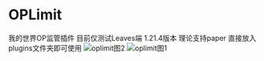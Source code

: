 # OPLimit
我的世界OP监管插件
目前仅测试Leaves端 1.21.4版本
理论支持paper
直接放入plugins文件夹即可使用
![oplimit图2](https://github.com/user-attachments/assets/5077a18e-1848-4ccb-a9ea-cefec99dd998)
![oplimit图1](https://github.com/user-attachments/assets/31f4981e-463c-4785-ba9c-4f4dee1a6c45)
